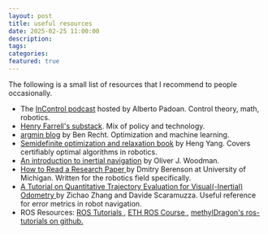 ```yaml
---
layout: post
title: useful resources
date: 2025-02-25 11:00:00
description: 
tags: 
categories: 
featured: true
---
```


The following is a small list of resources that I recommend to people occasionally. 
- The <a href="https://www.incontrolpodcast.com/"> InControl podcast</a> hosted by Alberto Padoan. Control theory, math, robotics.
- <a href="https://substack.com/@henryfarrell"> Henry Farrell's substack</a>. Mix of policy and technology. 
- <a href="https://www.argmin.net/"> argmin blog</a> by Ben Recht. Optimization and machine learning. 
- <a href="https://hankyang.seas.harvard.edu/Semidefinite/"> Semidefinite optimization and relaxation book</a> by Heng Yang. Covers certifiably optimal algorithms in robotics. 
- <a href="https://www.cl.cam.ac.uk/techreports/UCAM-CL-TR-696.pdf"> An introduction to inertial navigation</a> by Oliver J. Woodman. 
- <a href="https://docs.google.com/document/d/e/2PACX-1vQTvxZkYPbOq3VYKCfAy8hKs4wjwLOF6z_7LT5vDkDSgVmcOto15-yzmOVOi8uAaGVkWoPCg2FNHD-v/pub"> How to Read a Research Paper </a>  by Dmitry Berenson at University of Michigan. Written for the robotics field specifically. 
- <a href="https://rpg.ifi.uzh.ch/docs/IROS18_Zhang.pdf"> A Tutorial on Quantitative Trajectory Evaluation for Visual(-Inertial) Odometry </a>  by Zichao Zhang and Davide Scaramuzza. Useful reference for error metrics in robot navigation. 
- ROS Resources: <a href="http://wiki.ros.org/ROS/Tutorials"> ROS Tutorials </a>, <a href="https://rsl.ethz.ch/education-students/lectures/ros.html"> ETH ROS Course </a>, <a href="https://github.com/methylDragon/ros-tutorials"> methylDragon's ros-tutorials on github. </a> 